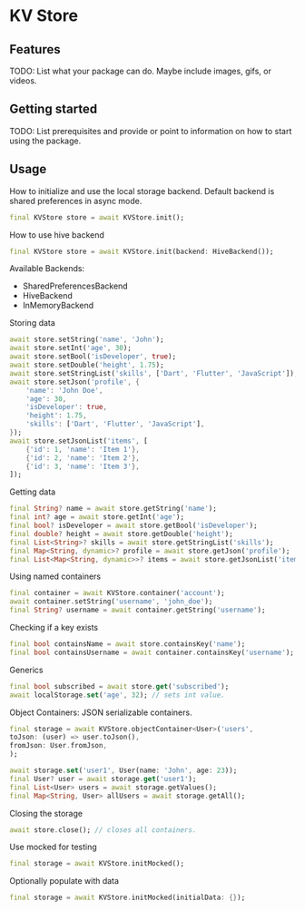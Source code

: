 # KV Store

## Features

TODO: List what your package can do. Maybe include images, gifs, or videos.

## Getting started

TODO: List prerequisites and provide or point to information on how to
start using the package.

## Usage

How to initialize and use the local storage backend. Default backend is shared preferences in async mode.
```dart
final KVStore store = await KVStore.init();
```

How to use hive backend
```dart
final KVStore store = await KVStore.init(backend: HiveBackend());
```
Available Backends:
- SharedPreferencesBackend
- HiveBackend 
- InMemoryBackend

Storing data
```dart
await store.setString('name', 'John');
await store.setInt('age', 30);
await store.setBool('isDeveloper', true);
await store.setDouble('height', 1.75);
await store.setStringList('skills', ['Dart', 'Flutter', 'JavaScript']);
await store.setJson('profile', {
    'name': 'John Doe',
    'age': 30,
    'isDeveloper': true,
    'height': 1.75,
    'skills': ['Dart', 'Flutter', 'JavaScript'],
});
await store.setJsonList('items', [
    {'id': 1, 'name': 'Item 1'},
    {'id': 2, 'name': 'Item 2'},
    {'id': 3, 'name': 'Item 3'},
]);
```

Getting data
```dart
final String? name = await store.getString('name');
final int? age = await store.getInt('age');
final bool? isDeveloper = await store.getBool('isDeveloper');
final double? height = await store.getDouble('height');
final List<String>? skills = await store.getStringList('skills');
final Map<String, dynamic>? profile = await store.getJson('profile');
final List<Map<String, dynamic>>? items = await store.getJsonList('items');
```

Using named containers
```dart
final container = await KVStore.container('account');
await container.setString('username', 'john_doe');
final String? username = await container.getString('username');
```

Checking if a key exists

```dart
final bool containsName = await store.containsKey('name');
final bool containsUsername = await container.containsKey('username');
```

Generics
```dart
final bool subscribed = await store.get('subscribed');
await localStorage.set('age', 32); // sets int value.
```

Object Containers: JSON serializable containers.

```dart
final storage = await KVStore.objectContainer<User>('users',
toJson: (user) => user.toJson(),
fromJson: User.fromJson,
);

await storage.set('user1', User(name: 'John', age: 23));
final User? user = await storage.get('user1');
final List<User> users = await storage.getValues();
final Map<String, User> allUsers = await storage.getAll();
```

Closing the storage
```dart
await store.close(); // closes all containers.
```

Use mocked for testing
```dart
final storage = await KVStore.initMocked();
```
Optionally populate with data
```dart
final storage = await KVStore.initMocked(initialData: {});
```
